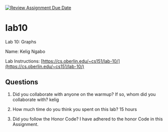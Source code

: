 [![Review Assignment Due Date](https://classroom.github.com/assets/deadline-readme-button-24ddc0f5d75046c5622901739e7c5dd533143b0c8e959d652212380cedb1ea36.svg)](https://classroom.github.com/a/38zg5TJF)
# lab10
Lab 10: Graphs

Name: Kelig Ngabo

Lab Instructions: [https://cs.oberlin.edu/~cs151/lab-10/](https://cs.oberlin.edu/~cs151/lab-10/)

## Questions

1. Did you collaborate with anyone on the warmup?  If so, whom did you collaborate with? kelig

2. How much time do you think you spent on this lab? 15 hours

3. Did you follow the Honor Code? I have adhered to the honor Code in this Assignment.

